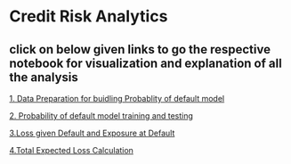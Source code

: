# Credit Risk Analytics

## click on below given links to go the respective notebook for visualization and explanation of all the analysis

[1. Data Preparation for buidling Probablity of default model](https://nbviewer.org/github/aditya-jyoti-das/Credit-Risk-Analytics/blob/master/1.data_prep_for_PDModel.ipynb)

[2. Probability of default model training and testing](https://nbviewer.org/github/aditya-jyoti-das/Credit-Risk-Analytics/blob/master/2.PD_model_training.ipynb)

[3.Loss given Default and Exposure at Default ](https://nbviewer.org/github/aditya-jyoti-das/Credit-Risk-Analytics/blob/master/3.LGD%20AND%20EAD%20model%20devlp.ipynb)

[4.Total Expected Loss Calculation](https://nbviewer.org/github/aditya-jyoti-das/Credit-Risk-Analytics/blob/master/4.ExpectedLossCalculation.ipynb)